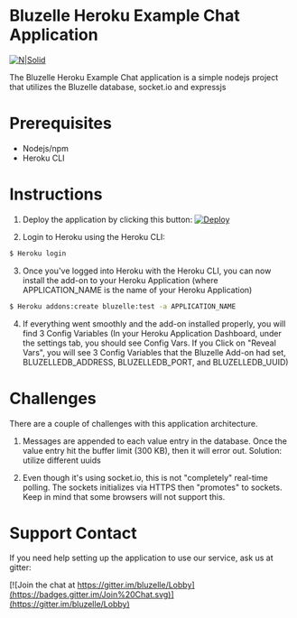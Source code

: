 # Bluzelle Heroku Example Chat Application

[![N|Solid](https://bluzelle.com/assets/img/Bluzelle%20-%20Screen%20-%20Logo%20-%20Big%20-%20Blue.png)](https://bluzelle.com/)



The Bluzelle Heroku Example Chat application is a simple nodejs project that utilizes the Bluzelle database, socket.io and expressjs

# Prerequisites

  - Nodejs/npm
  - Heroku CLI

# Instructions

1) Deploy the application by clicking this button:
[![Deploy](https://www.herokucdn.com/deploy/button.svg)](https://heroku.com/deploy?template=https://github.com/bluzelle/heroku-example-chat)


2) Login to Heroku using the Heroku CLI:
```sh
$ Heroku login
```
3) Once you've logged into Heroku with the Heroku CLI, you can now install the add-on to your Heroku Application (where APPLICATION_NAME is the name of your Heroku Application)

```sh
$ Heroku addons:create bluzelle:test -a APPLICATION_NAME
```

4) If everything went smoothly and the add-on installed properly, you will find 3 Config Variables (In your Heroku Application Dashboard, under the settings tab, you should see Config Vars.  If you Click on "Reveal Vars", you will see 3 Config Variables that the Bluzelle Add-on had set, BLUZELLEDB_ADDRESS, BLUZELLEDB_PORT, and BLUZELLEDB_UUID)

# Challenges
There are a couple of challenges with this application architecture.

1) Messages are appended to each value entry in the database.  Once the value entry hit the buffer limit (300 KB), then it will error out.  Solution: utilize different uuids

2) Even though it's using socket.io, this is not "completely" real-time polling.  The sockets initializes via HTTPS then "promotes" to sockets.  Keep in mind that some browsers will not support this.


# Support Contact
If you need help setting up the application to use our service, ask us at gitter: 

[![Join the chat at https://gitter.im/bluzelle/Lobby](https://badges.gitter.im/Join%20Chat.svg)](https://gitter.im/bluzelle/Lobby)
